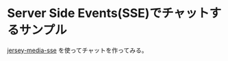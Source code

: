 Server Side Events(SSE)でチャットするサンプル
==================================================

[jersey-media-sse](https://jersey.java.net/documentation/latest/sse.html) を使ってチャットを作ってみる。

